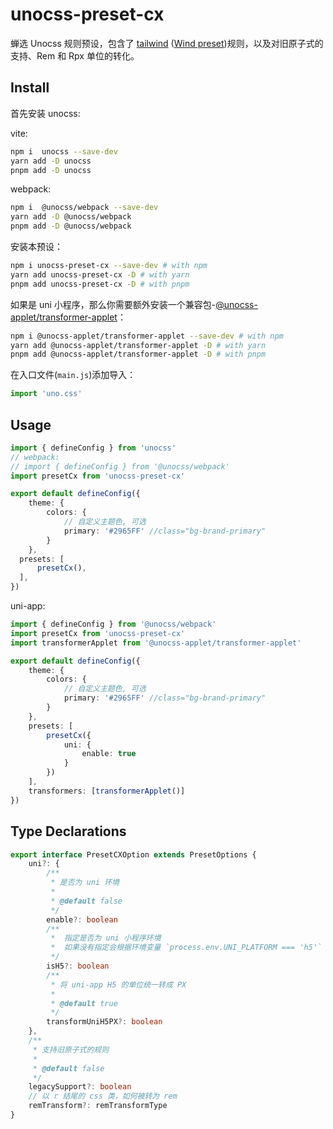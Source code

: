# unocss-preset-cx

蝉选 Unocss 规则预设，包含了 [tailwind](https://tailwindcss.com/docs/) ([Wind preset](https://unocss.dev/presets/wind))规则，以及对旧原子式的支持、Rem 和 Rpx 单位的转化。

## Install

首先安装 unocss:

vite:

```bash
npm i  unocss --save-dev
yarn add -D unocss
pnpm add -D unocss
```


webpack:

```bash
npm i  @unocss/webpack --save-dev
yarn add -D @unocss/webpack
pnpm add -D @unocss/webpack
```
安装本预设：

```bash
npm i unocss-preset-cx --save-dev # with npm
yarn add unocss-preset-cx -D # with yarn
pnpm add unocss-preset-cx -D # with pnpm
```

如果是 uni 小程序，那么你需要额外安装一个兼容包-[@unocss-applet/transformer-applet](https://github.com/unocss-applet/unocss-applet/tree/main/packages/transformer-applet)：

```bash
npm i @unocss-applet/transformer-applet --save-dev # with npm
yarn add @unocss-applet/transformer-applet -D # with yarn
pnpm add @unocss-applet/transformer-applet -D # with pnpm
```

在入口文件(`main.js`)添加导入：

```js
import 'uno.css'
```

## Usage

```ts
import { defineConfig } from 'unocss'
// webpack:
// import { defineConfig } from '@unocss/webpack'
import presetCx from 'unocss-preset-cx'

export default defineConfig({
    theme: {
        colors: {
            // 自定义主题色, 可选
            primary: '#2965FF' //class="bg-brand-primary"
        }
    },
  presets: [
      presetCx(),
  ],
})
```
uni-app:

```ts
import { defineConfig } from '@unocss/webpack'
import presetCx from 'unocss-preset-cx'
import transformerApplet from '@unocss-applet/transformer-applet'

export default defineConfig({
    theme: {
        colors: {
            // 自定义主题色, 可选
            primary: '#2965FF' //class="bg-brand-primary"
        }
    },
    presets: [
        presetCx({
            uni: {
                enable: true
            }
        })
    ],
    transformers: [transformerApplet()]
})
```

## Type Declarations

```ts
export interface PresetCXOption extends PresetOptions {
    uni?: {
        /**
         * 是否为 uni 环境
         *
         * @default false
         */
        enable?: boolean
        /**
         *  指定是否为 uni 小程序环境
         *  如果没有指定会根据环境变量 `process.env.UNI_PLATFORM === 'h5'` 检测
         */
        isH5?: boolean
        /**
         * 将 uni-app H5 的单位统一转成 PX
         *
         * @default true
         */
        transformUniH5PX?: boolean
    },
    /**
     * 支持旧原子式的规则
     *
     * @default false
     */
    legacySupport?: boolean
    // 以 r 结尾的 css 类，如何被转为 rem
    remTransform?: remTransformType
}
```
